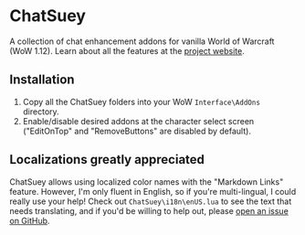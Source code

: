 ChatSuey
========
A collection of chat enhancement addons for vanilla World of Warcraft (WoW 1.12). Learn about all the features at the [project website](http://www.scotthamper.com/chatsuey/).

Installation
------------
1. Copy all the ChatSuey folders into your WoW `Interface\AddOns` directory.
2. Enable/disable desired addons at the character select screen ("EditOnTop" and "RemoveButtons" are disabled by default).

Localizations greatly appreciated
---------------------------------
ChatSuey allows using localized color names with the "Markdown Links" feature. However, I'm only fluent in English, so if you're multi-lingual, I could really use your help! Check out `ChatSuey\i18n\enUS.lua` to see the text that needs translating, and if you'd be willing to help out, please [open an issue on GitHub](https://github.com/ScottHamper/ChatSuey/issues).